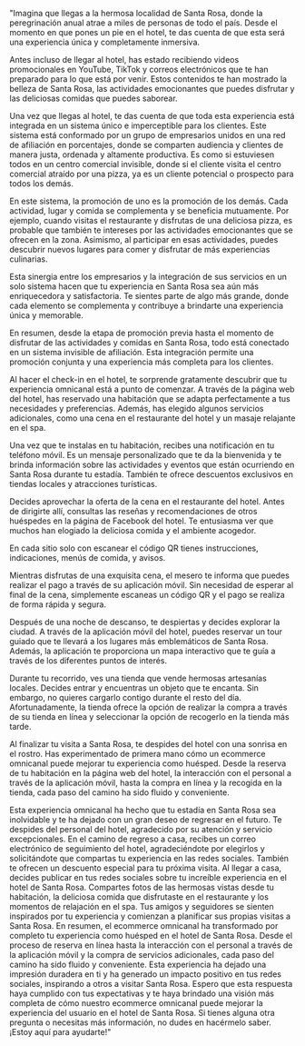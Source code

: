 "Imagina que llegas a la hermosa localidad de Santa Rosa, donde la peregrinación anual atrae a miles de personas de todo el país. Desde el momento en que pones un pie en el hotel, te das cuenta de que esta será una experiencia única y completamente inmersiva.

Antes incluso de llegar al hotel, has estado recibiendo videos promocionales en YouTube, TikTok y correos electrónicos que te han preparado para lo que está por venir. Estos contenidos te han mostrado la belleza de Santa Rosa, las actividades emocionantes que puedes disfrutar y las deliciosas comidas que puedes saborear.

Una vez que llegas al hotel, te das cuenta de que toda esta experiencia está integrada en un sistema único e imperceptible para los clientes. Este sistema está conformado por un grupo de empresarios unidos en una red de afiliación en porcentajes, donde se comparten audiencia y clientes de manera justa, ordenada y altamente productiva. Es como si estuviesen todos en un centro comercial invisible, donde si el cliente visita el centro comercial atraído por una pizza, ya es un cliente potencial o prospecto para todos los demás.

En este sistema, la promoción de uno es la promoción de los demás. Cada actividad, lugar y comida se complementa y se beneficia mutuamente. Por ejemplo, cuando visitas el restaurante y disfrutas de una deliciosa pizza, es probable que también te intereses por las actividades emocionantes que se ofrecen en la zona. Asimismo, al participar en esas actividades, puedes descubrir nuevos lugares para comer y disfrutar de más experiencias culinarias.

Esta sinergia entre los empresarios y la integración de sus servicios en un solo sistema hacen que tu experiencia en Santa Rosa sea aún más enriquecedora y satisfactoria. Te sientes parte de algo más grande, donde cada elemento se complementa y contribuye a brindarte una experiencia única y memorable.

En resumen, desde la etapa de promoción previa hasta el momento de disfrutar de las actividades y comidas en Santa Rosa, todo está conectado en un sistema invisible de afiliación. Esta integración permite una promoción conjunta y una experiencia más completa para los clientes. 

Al hacer el check-in en el hotel, te sorprende gratamente descubrir que tu experiencia omnicanal está a punto de comenzar. A través de la página web del hotel, has reservado una habitación que se adapta perfectamente a tus necesidades y preferencias. Además, has elegido algunos servicios adicionales, como una cena en el restaurante del hotel y un masaje relajante en el spa.

Una vez que te instalas en tu habitación, recibes una notificación en tu teléfono móvil. Es un mensaje personalizado que te da la bienvenida y te brinda información sobre las actividades y eventos que están ocurriendo en Santa Rosa durante tu estadía. También te ofrece descuentos exclusivos en tiendas locales y atracciones turísticas.

Decides aprovechar la oferta de la cena en el restaurante del hotel. Antes de dirigirte allí, consultas las reseñas y recomendaciones de otros huéspedes en la página de Facebook del hotel. Te entusiasma ver que muchos han elogiado la deliciosa comida y el ambiente acogedor.

En cada sitio solo con escanear el código QR tienes instrucciones, indicaciones, menús de comida, y avisos.

Mientras disfrutas de una exquisita cena, el mesero te informa que puedes realizar el pago a través de su aplicación móvil. Sin necesidad de esperar al final de la cena, simplemente escaneas un código QR y el pago se realiza de forma rápida y segura.

Después de una noche de descanso, te despiertas y decides explorar la ciudad. A través de la aplicación móvil del hotel, puedes reservar un tour guiado que te llevará a los lugares más emblemáticos de Santa Rosa. Además, la aplicación te proporciona un mapa interactivo que te guía a través de los diferentes puntos de interés.

Durante tu recorrido, ves una tienda que vende hermosas artesanías locales. Decides entrar y encuentras un objeto que te encanta. Sin embargo, no quieres cargarlo contigo durante el resto del día. Afortunadamente, la tienda ofrece la opción de realizar la compra a través de su tienda en línea y seleccionar la opción de recogerlo en la tienda más tarde.

Al finalizar tu visita a Santa Rosa, te despides del hotel con una sonrisa en el rostro. Has experimentado de primera mano cómo un ecommerce omnicanal puede mejorar tu experiencia como huésped. Desde la reserva de tu habitación en la página web del hotel, la interacción con el personal a través de la aplicación móvil, hasta la compra en línea y la recogida en la tienda, cada paso del camino ha sido fluido y conveniente.

Esta experiencia omnicanal ha hecho que tu estadía en Santa Rosa sea inolvidable y te ha dejado con un gran deseo de regresar en el futuro. Te despides del personal del hotel, agradecido por su atención y servicio excepcionales.
En el camino de regreso a casa, recibes un correo electrónico de seguimiento del hotel, agradeciéndote por elegirlos y solicitándote que compartas tu experiencia en las redes sociales. También te ofrecen un descuento especial para tu próxima visita.
Al llegar a casa, decides publicar en tus redes sociales sobre tu increíble experiencia en el hotel de Santa Rosa. Compartes fotos de las hermosas vistas desde tu habitación, la deliciosa comida que disfrutaste en el restaurante y los momentos de relajación en el spa. Tus amigos y seguidores se sienten inspirados por tu experiencia y comienzan a planificar sus propias visitas a Santa Rosa.
En resumen, el ecommerce omnicanal ha transformado por completo tu experiencia como huésped en el hotel de Santa Rosa. Desde el proceso de reserva en línea hasta la interacción con el personal a través de la aplicación móvil y la compra de servicios adicionales, cada paso del camino ha sido fluido y conveniente. Esta experiencia ha dejado una impresión duradera en ti y ha generado un impacto positivo en tus redes sociales, inspirando a otros a visitar Santa Rosa.
Espero que esta respuesta haya cumplido con tus expectativas y te haya brindado una visión más completa de cómo nuestro ecommerce omnicanal puede mejorar la experiencia del usuario en el hotel de Santa Rosa. Si tienes alguna otra pregunta o necesitas más información, no dudes en hacérmelo saber. ¡Estoy aquí para ayudarte!"